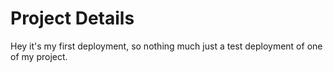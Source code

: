 # Project Details
Hey it's my first deployment, so nothing much just a test deployment of one of my project.